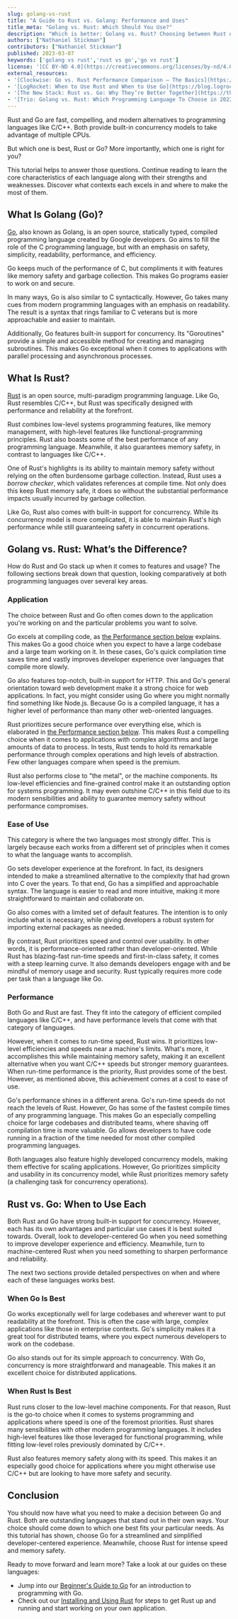```yaml
---
slug: golang-vs-rust
title: "A Guide to Rust vs. Golang: Performance and Uses"
title_meta: "Golang vs. Rust: Which Should You Use?"
description: "Which is better: Golang vs. Rust? Choosing between Rust or Go for your next project depends on a few different factors."
authors: ["Nathaniel Stickman"]
contributors: ["Nathaniel Stickman"]
published: 2023-03-07
keywords: ['golang vs rust','rust vs go','go vs rust']
license: '[CC BY-ND 4.0](https://creativecommons.org/licenses/by-nd/4.0)'
external_resources:
- '[Clockwise: Go vs. Rust Performance Comparison — The Basics](https://www.getclockwise.com/blog/rust-vs-go)'
- '[LogRocket: When to Use Rust and When to Use Go](https://blog.logrocket.com/when-to-use-rust-and-when-to-use-golang/)'
- '[The New Stack: Rust vs. Go: Why They’re Better Together](https://thenewstack.io/rust-vs-go-why-theyre-better-together/)'
- '[Trio: Golang vs. Rust: Which Programming Language To Choose in 2022?](https://trio.dev/blog/golang-vs-rust)'
---
```


Rust and Go are fast, compelling, and modern alternatives to programming languages like C/C++. Both provide built-in concurrency models to take advantage of multiple CPUs.

But which one is best, Rust or Go? More importantly, which one is right for you?

This tutorial helps to answer those questions. Continue reading to learn the core characteristics of each language along with their strengths and weaknesses. Discover what contexts each excels in and where to make the most of them.

## What Is Golang (Go)?

[Go](https://go.dev/), also known as Golang, is an open source, statically typed, compiled programming language created by Google developers. Go aims to fill the role of the C programming language, but with an emphasis on safety, simplicity, readability, performance, and efficiency.

Go keeps much of the performance of C, but compliments it with features like memory safety and garbage collection. This makes Go programs easier to work on and secure.

In many ways, Go is also similar to C syntactically. However, Go takes many cues from modern programming languages with an emphasis on readability. The result is a syntax that rings familiar to C veterans but is more approachable and easier to maintain.

Additionally, Go features built-in support for concurrency. Its "Goroutines" provide a simple and accessible method for creating and managing subroutines. This makes Go exceptional when it comes to applications with parallel processing and asynchronous processes.

## What Is Rust?

[Rust](https://www.rust-lang.org/) is an open source, multi-paradigm programming language. Like Go, Rust resembles C/C++, but Rust was specifically designed with performance and reliability at the forefront.

Rust combines low-level systems programming features, like memory management, with high-level features like functional-programming principles. Rust also boasts some of the best performance of any programming language. Meanwhile, it also guarantees memory safety, in contrast to languages like C/C++.

One of Rust's highlights is its ability to maintain memory safety without relying on the often burdensome garbage collection. Instead, Rust uses a *borrow checker*, which validates references at compile time. Not only does this keep Rust memory safe, it does so without the substantial performance impacts usually incurred by garbage collection.

Like Go, Rust also comes with built-in support for concurrency. While its concurrency model is more complicated, it is able to maintain Rust's high performance while still guaranteeing safety in concurrent operations.

## Golang vs. Rust: What’s the Difference?

How do Rust and Go stack up when it comes to features and usage? The following sections break down that question, looking comparatively at both programming languages over several key areas.

### Application

The choice between Rust and Go often comes down to the application you're working on and the particular problems you want to solve.

Go excels at compiling code, as [the Performance section below](/docs/guides/golang-vs-rust/#performance) explains. This makes Go a good choice when you expect to have a large codebase and a large team working on it. In these cases, Go's quick compilation time saves time and vastly improves developer experience over languages that compile more slowly.

Go also features top-notch, built-in support for HTTP. This and Go's general orientation toward web development make it a strong choice for web applications. In fact, you might consider using Go where you might normally find something like Node.js. Because Go is a compiled language, it has a higher level of performance than many other web-oriented languages.

Rust prioritizes secure performance over everything else, which is elaborated in [the Performance section below](/docs/guides/golang-vs-rust/#performance). This makes Rust a compelling choice when it comes to applications with complex algorithms and large amounts of data to process. In tests, Rust tends to hold its remarkable performance through complex operations and high levels of abstraction. Few other languages compare when speed is the premium.

Rust also performs close to "the metal", or the machine components. Its low-level efficiencies and fine-grained control make it an outstanding option for systems programming. It may even outshine C/C++ in this field due to its modern sensibilities and ability to guarantee memory safety without performance compromises.

### Ease of Use

This category is where the two languages most strongly differ. This is largely because each works from a different set of principles when it comes to what the language wants to accomplish.

Go sets developer experience at the forefront. In fact, its designers intended to make a streamlined alternative to the complexity that had grown into C over the years. To that end, Go has a simplified and approachable syntax. The language is easier to read and more intuitive, making it more straightforward to maintain and collaborate on.

Go also comes with a limited set of default features. The intention is to only include what is necessary, while giving developers a robust system for importing external packages as needed.

By contrast, Rust prioritizes speed and control over usability. In other words, it is performance-oriented rather than developer-oriented. While Rust has blazing-fast run-time speeds and first-in-class safety, it comes with a steep learning curve. It also demands developers engage with and be mindful of memory usage and security. Rust typically requires more code per task than a language like Go.

### Performance

Both Go and Rust are fast. They fit into the category of efficient compiled languages like C/C++, and have performance levels that come with that category of languages.

However, when it comes to run-time speed, Rust wins. It prioritizes low-level efficiencies and speeds near a machine's limits. What's more, it accomplishes this while maintaining memory safety, making it an excellent alternative when you want C/C++ speeds but stronger memory guarantees. When run-time performance is the priority, Rust provides some of the best. However, as mentioned above, this achievement comes at a cost to ease of use.

Go's performance shines in a different arena. Go's run-time speeds do not reach the levels of Rust. However, Go has some of the fastest compile times of any programming language. This makes Go an especially compelling choice for large codebases and distributed teams, where shaving off compilation time is more valuable. Go allows developers to have code running in a fraction of the time needed for most other compiled programming languages.

Both languages also feature highly developed concurrency models, making them effective for scaling applications. However, Go prioritizes simplicity and usability in its concurrency model, while Rust prioritizes memory safety (a challenging task for concurrency operations).

## Rust vs. Go: When to Use Each

Both Rust and Go have strong built-in support for concurrency. However, each has its own advantages and particular use cases it is best suited towards. Overall, look to developer-centered Go when you need something to improve developer experience and efficiency. Meanwhile, turn to machine-centered Rust when you need something to sharpen performance and reliability.

The next two sections provide detailed perspectives on when and where each of these languages works best.

### When Go Is Best

Go works exceptionally well for large codebases and wherever want to put readability at the forefront. This is often the case with large, complex applications like those in enterprise contexts. Go's simplicity makes it a great tool for distributed teams, where you expect numerous developers to work on the codebase.

Go also stands out for its simple approach to concurrency. With Go, concurrency is more straightforward and manageable. This makes it an excellent choice for distributed applications.

### When Rust Is Best

Rust runs closer to the low-level machine components. For that reason, Rust is the go-to choice when it comes to systems programming and applications where speed is one of the foremost priorities. Rust shares many sensibilities with other modern programming languages. It includes high-level features like those leveraged for functional programming, while fitting low-level roles previously dominated by C/C++.

Rust also features memory safety along with its speed. This makes it an especially good choice for applications where you might otherwise use C/C++ but are looking to have more safety and security.

## Conclusion

You should now have what you need to make a decision between Go and Rust. Both are outstanding languages that stand out in their own ways. Your choice should come down to which one best fits your particular needs. As this tutorial has shown, choose Go for a streamlined and simplified developer-centered experience. Meanwhile, choose Rust for intense speed and memory safety.

Ready to move forward and learn more? Take a look at our guides on these languages:

-   Jump into our [Beginner's Guide to Go](/docs/guides/beginners-guide-to-go/) for an introduction to programming with Go.
-   Check out our [Installing and Using Rust](/docs/guides/how-to-install-rust/) for steps to get Rust up and running and start working on your own application.
